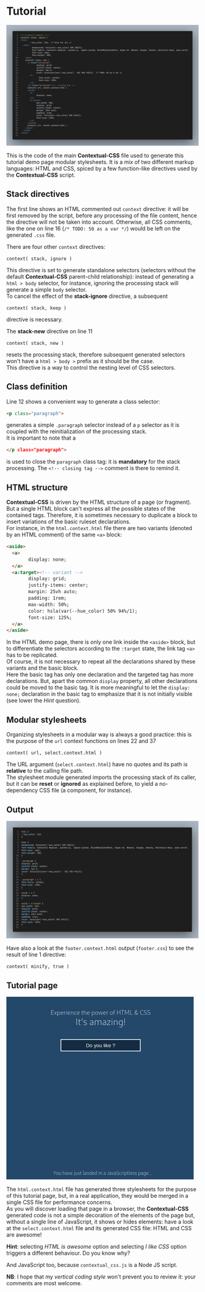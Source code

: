 # Tutorial

![Tutorial html.context.html file](../../screenshots/html-context.jpg)

This is the code of the main **Contextual-CSS** file used to generate this tutorial demo page modular stylesheets.
It is a mix of two different markup languages: HTML and CSS, spiced by a few function-like directives used by the **Contextual-CSS** script.

## Stack directives

The first line shows an HTML commented out `context` directive: it will be first removed by the script, before any processing of the file content, hence the directive will not be taken into account. Otherwise, all CSS comments, like the one on line 16 (`/* TODO: 50 as a var */`) would be left on the generated `.css` file.


There are four other `context` directives:
```
context( stack, ignore )
```
This directive is set to generate standalone selectors (selectors without the default **Contextual-CSS** parent-child relationship):
instead of generating a `html > body` selector, for instance, ignoring the processing stack will generate a simple `body` selector.<br/>
To cancel the effect of the __stack-ignore__ directive, a subsequent
```
context( stack, keep )
```
directive is necessary.


The __stack-new__ directive on line 11
```
context( stack, new )
```
resets the processing stack, therefore subsequent generated selectors won't have a `html > body >` prefix as it should be the case.<br/>
This directive is a way to control the nesting level of CSS selectors.


## Class definition

Line 12 shows a convenient way to generate a class selector:
```html
<p class="paragraph">
```
generates a simple `.paragraph` selector instead of a `p` selector as it is coupled with the reinitialization of the processing stack.<br/>
It is important to note that a
```html
</p class="paragraph">
```
is used to close the `paragraph` class tag: it is **mandatory** for the stack processing. The `<!-- closing tag -->` comment is there to remind it.


## HTML structure

**Contextual-CSS** is driven by the HTML structure of a page (or fragment). But a single HTML block can't express all the possible states of the contained tags. Therefore, it is sometimes necessary to duplicate a block to insert variations of the basic ruleset declarations.<br/>
For instance, in the `html.context.html` file there are two variants (denoted by an HTML comment) of the same `<a>` block:
```html
<aside>
  <a>
        display: none;
  </a>
  <a:target><!-- variant -->
        display: grid;
        justify-items: center;
        margin: 25vh auto;
        padding: 1rem;
        max-width: 50%;
        color: hsla(var(--hue_color) 50% 94%/1);
        font-size: 125%;
  </a>
</aside>

```
In the HTML demo page, there is only one link inside the `<aside>` block, but to differentiate the selectors according to the `:target` state, the link tag `<a>` has to be replicated.<br/>
Of course, it is not necessary to repeat all the declarations shared by these variants and the basic block.<br/>
Here the basic tag has only one declaration and the targeted tag has more declarations. But, apart the common `display` property, all other declarations could be moved to the basic tag. It is more meaningful to let the `display: none;` declaration in the basic tag to emphasize that it is not initially visible (see lower the _Hint_ question).

## Modular stylesheets

Organizing stylesheets in a modular way is always a good practice: this is the purpose of the `url` context functions on lines 22 and 37
```
context( url, select.context.html )
```
The URL argument (`select.context.html`) have no quotes and its path is __relative__ to the calling file path.<br/>
The stylesheet module generated imports the processing stack of its caller, but it can be **reset** or **ignored** as explained before, to yield a no-dependency CSS file (a component, for instance).

## Output

![Tutorial html.css file](../../screenshots/html-css.jpg)

Have also a look at the `footer.context.html` output (`footer.css`) to see the result of line 1 directive:
```
context( minify, true )
```


## Tutorial page

![Tutorial index.html file](../../screenshots/tutorial.jpg)

The `html.context.html` file has generated three stylesheets for the purpose of this tutorial page, but, in a real application, they would be merged in a single CSS file for performance concerns.<br/>
As you will discover loading that page in a browser, the **Contextual-CSS** generated code is not a simple decoration of the elements of the page but, without a single line of JavaScript, it shows or hides elements: have a look at the `select.context.html` file and its generated CSS file: HTML and CSS are awesome!

**Hint**: selecting _HTML is awesome_ option and selecting _I like CSS_ option triggers a different behaviour. Do you know why?

And JavaScript too, because `contextual_css.js` is a Node JS script.

**NB**: I hope that my _vertical coding style_ won't prevent you to review it: your comments are most welcome.